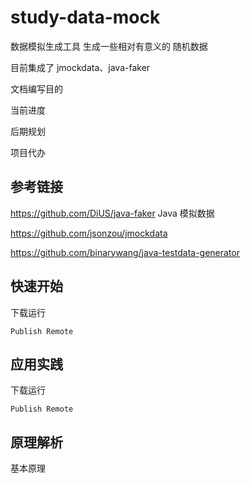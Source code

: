 # study-data-mock

数据模拟生成工具
生成一些相对有意义的 随机数据

目前集成了 jmockdata、java-faker

文档编写目的

当前进度

后期规划

项目代办

## 参考链接

https://github.com/DiUS/java-faker Java 模拟数据

https://github.com/jsonzou/jmockdata

https://github.com/binarywang/java-testdata-generator

## 快速开始

下载运行

```
Publish Remote

```

## 应用实践

下载运行

```
Publish Remote

```

## 原理解析

基本原理